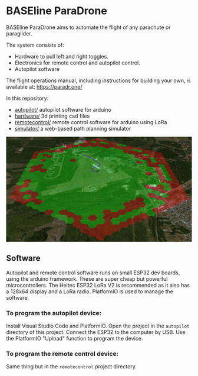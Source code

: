 # BASEline ParaDrone

BASEline ParaDrone aims to automate the flight of any parachute or paraglider.

The system consists of:
 - Hardware to pull left and right toggles.
 - Electronics for remote control and autopilot control.
 - Autopilot software

The flight operations manual, including instructions for building your own, is available at:
https://paradr.one/

In this repository:
 - [autopilot/](autopilot) autopilot software for arduino
 - [hardware/](hardware) 3d printing cad files
 - [remotecontrol/](remotecontrol) remote control software for arduino using LoRa
 - [simulator/](simulator) a web-based path planning simulator

![ParaDrone simulator](/html/img/sim.jpg)

## Software

Autopilot and remote control software runs on small ESP32 dev boards, using the arduino framework. These are super cheap but powerful microcontrollers. The Heltec ESP32 LoRa V2 is recommended as it also has a 128x64 display and a LoRa radio. PlatformIO is used to manage the software.

### To program the autopilot device:

Install Visual Studio Code and PlatformIO.
Open the project in the `autopilot` directory of this project.
Connect the ESP32 to the computer by USB.
Use the PlatformIO "Upload" function to program the device.

### To program the remote control device:

Same thing but in the `remotecontrol` project directory.

